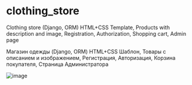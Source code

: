 # clothing_store
Clothing store (Django, ORM) HTML+CSS Template, Products with description and image, Registration, Authorization, Shopping cart, Admin page


Магазин одежды (Django, ORM)
HTML+CSS Шаблон,
Товары с описанием и изображением,
Регистрация,
Авторизация,
Корзина покупателя,
Страница Администратора


![image](https://user-images.githubusercontent.com/112647912/229293680-92699d27-e06b-40ae-8237-67ff460207de.png)

